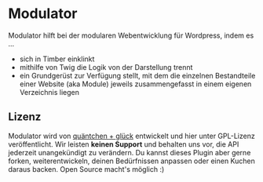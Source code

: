 # Modulator

Modulator hilft bei der modularen Webentwicklung für Wordpress, indem es ...

* sich in Timber einklinkt
* mithilfe von Twig die Logik von der Darstellung trennt
* ein Grundgerüst zur Verfügung stellt, mit dem die einzelnen Bestandteile einer Website (aka Module) jeweils zusammengefasst in einem eigenen Verzeichnis liegen

## Lizenz

Modulator wird von [quäntchen + glück](https://www.qundg.de) entwickelt und hier unter GPL-Lizenz veröffentlicht. Wir leisten **keinen Support** und behalten uns vor, die API jederzeit unangekündigt zu verändern. Du kannst dieses Plugin aber gerne forken, weiterentwickeln, deinen Bedürfnissen anpassen oder einen Kuchen daraus backen. Open Source macht's möglich :)